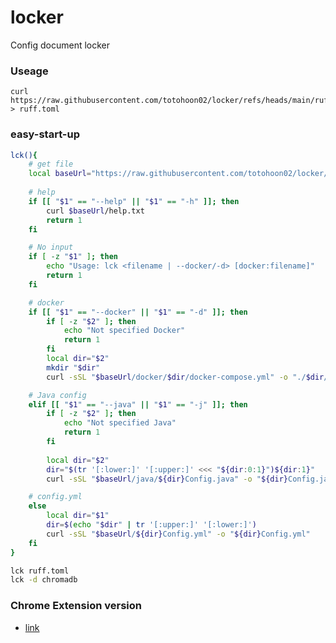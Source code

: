 # locker
Config document locker

### Useage
```
curl https://raw.githubusercontent.com/totohoon02/locker/refs/heads/main/ruff.toml > ruff.toml
```

### easy-start-up

```bash
lck(){
    # get file
    local baseUrl="https://raw.githubusercontent.com/totohoon02/locker/refs/heads/main"
    
    # help
    if [[ "$1" == "--help" || "$1" == "-h" ]]; then
        curl $baseUrl/help.txt
        return 1
    fi

    # No input    
    if [ -z "$1" ]; then
        echo "Usage: lck <filename | --docker/-d> [docker:filename]"
        return 1
    fi

    # docker
    if [[ "$1" == "--docker" || "$1" == "-d" ]]; then
        if [ -z "$2" ]; then
            echo "Not specified Docker"
            return 1
        fi
        local dir="$2"
        mkdir "$dir"
        curl -sSL "$baseUrl/docker/$dir/docker-compose.yml" -o "./$dir/docker-compose.yml"

    # Java config
    elif [[ "$1" == "--java" || "$1" == "-j" ]]; then
        if [ -z "$2" ]; then
            echo "Not specified Java"
            return 1
        fi
        
        local dir="$2"
        dir="$(tr '[:lower:]' '[:upper:]' <<< "${dir:0:1}")${dir:1}"
        curl -sSL "$baseUrl/java/${dir}Config.java" -o "${dir}Config.java"

    # config.yml
    else
        local dir="$1"
        dir=$(echo "$dir" | tr '[:upper:]' '[:lower:]')
        curl -sSL "$baseUrl/${dir}Config.yml" -o "${dir}Config.yml"
    fi
}

lck ruff.toml
lck -d chromadb
```

### Chrome Extension version
- [link](https://chromewebstore.google.com/detail/locker-config-document-re/oeipihefcncbcljghboadfhhogplmdip?authuser=0&hl=ko)
